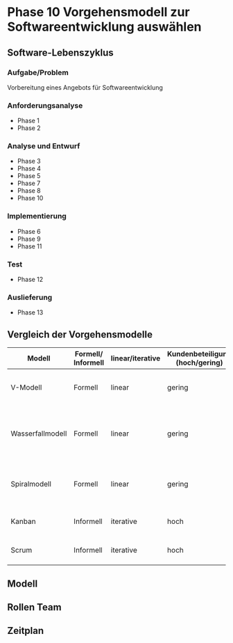 # Phase 10 Vorgehensmodell zur Softwareentwicklung auswählen
## Software-Lebenszyklus
### Aufgabe/Problem
Vorbereitung eines Angebots für Softwareentwicklung
### Anforderungsanalyse
- Phase 1
- Phase 2
### Analyse und Entwurf
- Phase 3
- Phase 4
- Phase 5
- Phase 7
- Phase 8
- Phase 10
### Implementierung
- Phase 6
- Phase 9
- Phase 11
### Test
- Phase 12
### Auslieferung
- Phase 13
## Vergleich der Vorgehensmodelle 
| Modell           | Formell/ Informell | linear/iterative | Kundenbeteiligung (hoch/gering) | Vorteile       | Nachteile                              | Anwendung                                                                                                    |
|------------------|--------------------|------------------|---------------------------------|----------------|----------------------------------------|--------------------------------------------------------------------------------------------------------------|
| V-Modell         | Formell            | linear           | gering                          | klare Struktur | -sehrteuer und zeitaufwendig | -Projekte, bei denen Störungen und Ausfallzeiten inakzeptabel sind |
| Wasserfallmodell | Formell            | linear           | gering                          | klare Struktur               |  starker Dokumentationsaufwand                                      |   -Einfache kleine oder mittelgroße Softwareprojekte mit klar definierten und unveränderlichen Anforderungen                                                                                                            |
| Spiralmodell     | Formell            | linear           | gering                          |  frühzeitige Kundeneinbindung              |  schlechte Parralelisierung von Prozessen                                      |  Projekte mit unklaren Geschäftsanforderungen oder zu anspruchsvollen / innovativen Anforderungen                                                                                                            |
| Kanban           | Informell          | iterative        | hoch                            |     sehr gute skalierbarkeit           |    nicht für alle Betriebe geeignet                                    |  Projekte rund um Softwaresupport und Weiterentwicklung                                                                                                             |
| Scrum            | Informell          | iterative        | hoch                            |  Hohe Effektivität durch Selbstorganisation              | Kein Gesamtüberblick über die komplette Projektstrecke                                       |       Projekte rund um Softwaresupport und Weiterentwicklung                                                                                                        |

## Modell
## Rollen Team
## Zeitplan  
